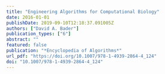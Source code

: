```yaml
---
title: "Engineering Algorithms for Computational Biology"
date: 2016-01-01
publishDate: 2019-09-10T12:18:37.091005Z
authors: ["David A. Bader"]
publication_types: ["6"]
abstract: ""
featured: false
publication: "*Encyclopedia of Algorithms*"
url_pdf: "https://doi.org/10.1007/978-1-4939-2864-4_124"
doi: "10.1007/978-1-4939-2864-4_124"
---
```


